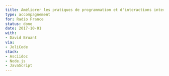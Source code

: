 ```yaml
---
title: Améliorer les pratiques de programmation et d'interactions inter-équipes
type: accompagnement
for: Radio France
status: done
date: 2017-10-01
with:
- David Bruant
via:
- JoliCode
stack:
- Asciidoc
- Node.js
- JavaScript
---
```

